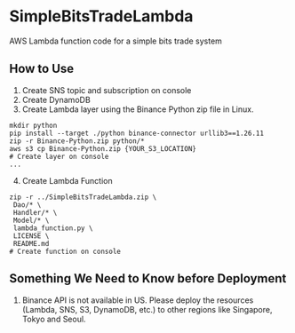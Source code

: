 # SimpleBitsTradeLambda
AWS Lambda function code for a simple bits trade system

## How to Use
1. Create SNS topic and subscription on console
2. Create DynamoDB
3. Create Lambda layer using the Binance Python zip file in Linux.

```shell
mkdir python
pip install --target ./python binance-connector urllib3==1.26.11
zip -r Binance-Python.zip python/*
aws s3 cp Binance-Python.zip {YOUR_S3_LOCATION}
# Create layer on console
...
```
4. Create Lambda Function
```shell
zip -r ../SimpleBitsTradeLambda.zip \
 Dao/* \
 Handler/* \
 Model/* \
 lambda_function.py \
 LICENSE \
 README.md 
# Create function on console
```

## Something We Need to Know before Deployment
1. Binance API is not available in US. Please deploy the resources (Lambda, SNS, S3, DynamoDB, etc.) to other regions like Singapore, Tokyo and Seoul.

